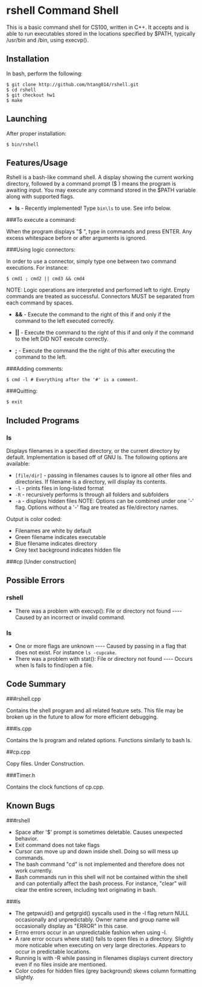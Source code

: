 # rshell Command Shell
This is a basic command shell for CS100, written in C++.  It accepts and is able to run executables stored in the locations specified by $PATH, typically /usr/bin and /bin, using execvp().

## Installation
In bash, perform the following:
```
$ git clone http://github.com/htang014/rshell.git
$ cd rshell
$ git checkout hw1
$ make

```
## Launching
After proper installation:
```
$ bin/rshell
```

## Features/Usage
Rshell is a bash-like command shell.  A display showing the current working directory, followed by a command prompt ($ ) means the program is awaiting input.  You may execute any command stored in the $PATH variable along with supported flags.

* **ls** - Recently implemented!  Type `bin\ls` to use. See info below.



###To execute a command:

When the program displays "$ ", type in commands and press ENTER.  Any excess whitespace before or after arguments is ignored.



###Using logic connectors:

In order to use a connector, simply type one between two command executions. For instance:
```
$ cmd1 ; cmd2 || cmd3 && cmd4
```

NOTE: Logic operations are interpreted and performed left to right. Empty commands are treated as successful.  Connectors MUST be separated from each command by spaces.

* **&&** - Execute the command to the right of this if and only if the command to the left executed correctly.

* **||** - Execute the command to the right of this if and only if the command to the left DID NOT execute correctly.

* **;** - Execute the command the the right of this after executing the command to the left.

###Adding comments:

```
$ cmd -l # Everything after the '#' is a comment.
```

###Quitting:
```
$ exit
```

## Included Programs
### ls
Displays filenames in a specified directory, or the current directory by default.  Implementation is based off of GNU ls. The following options are available:
* `[file/dir]` - passing in filenames causes ls to ignore all other files and directories.  If filename is a directory, will display its contents.
* `-l` - prints files in long-listed format
* `-R` - recursively performs ls through all folders and subfolders
* `-a` - displays hidden files
NOTE: Options can be combined under one '-' flag.  Options without a '-' flag are treated as file/directory names.

Output is color coded:
* Filenames are white by default
* Green filename indicates executable
* Blue filename indicates directory
* Grey text background indicates hidden file

###cp
[Under construction]



## Possible Errors

### rshell
* There was a problem with execvp(): File or directory not found ---- Caused by an incorrect or invalid command.

### ls
* One or more flags are unknown ---- Caused by passing in a flag that does not exist.  For instance `ls -cupcake`.
* There was a problem with stat(): File or directory not found ---- Occurs when ls fails to find/open a file.

## Code Summary

###rshell.cpp

Contains the shell program and all related feature sets.  This file may be broken up in the future to allow for more efficient debugging.

###ls.cpp

Contains the ls program and related options.  Functions similarly to bash ls.

##cp.cpp

Copy files.  Under Construction.

###Timer.h

Contains the clock functions of cp.cpp.

## Known Bugs

###rshell
* Space after '$' prompt is sometimes deletable.  Causes unexpected behavior.
* Exit command does not take flags
* Cursor can move up and down inside shell.  Doing so will mess up commands.
* The bash command "cd" is not implemented and therefore does not work currently.
* Bash commands run in this shell will not be contained within the shell and can potentially affect the bash process.  For instance, "clear" will clear the entire screen, including text originating in bash.

###ls
* The getpwuid() and getgrgid() syscalls used in the -l flag return NULL occasionally and unpredictably.  Owner name and group name will occasionally display as "ERROR" in this case.
* Errno errors occur in an unpredictable fashion when using -l.
* A rare error occurs where stat() fails to open files in a directory.  Slightly more noticable when executing on very large directories.  Appears to occur in predictable locations.
* Running ls with -R while passing in filenames displays current directory even if no files inside are mentioned.
* Color codes for hidden files (grey background) skews column formatting slightly.
